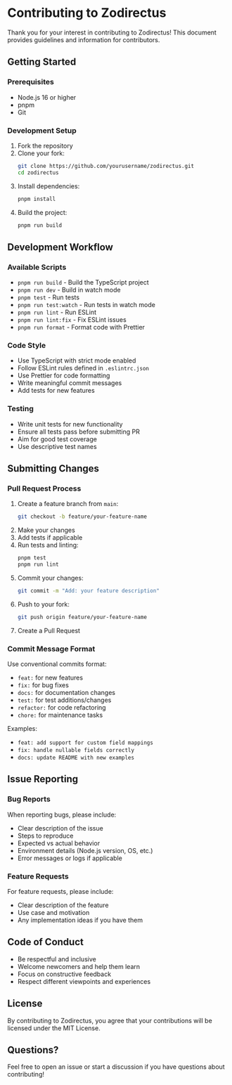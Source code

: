 # Contributing to Zodirectus

Thank you for your interest in contributing to Zodirectus! This document provides guidelines and information for contributors.

## Getting Started

### Prerequisites

- Node.js 16 or higher
- pnpm
- Git

### Development Setup

1. Fork the repository
2. Clone your fork:
   ```bash
   git clone https://github.com/yourusername/zodirectus.git
   cd zodirectus
   ```
3. Install dependencies:
   ```bash
   pnpm install
   ```
4. Build the project:
   ```bash
   pnpm run build
   ```

## Development Workflow

### Available Scripts

- `pnpm run build` - Build the TypeScript project
- `pnpm run dev` - Build in watch mode
- `pnpm test` - Run tests
- `pnpm run test:watch` - Run tests in watch mode
- `pnpm run lint` - Run ESLint
- `pnpm run lint:fix` - Fix ESLint issues
- `pnpm run format` - Format code with Prettier

### Code Style

- Use TypeScript with strict mode enabled
- Follow ESLint rules defined in `.eslintrc.json`
- Use Prettier for code formatting
- Write meaningful commit messages
- Add tests for new features

### Testing

- Write unit tests for new functionality
- Ensure all tests pass before submitting PR
- Aim for good test coverage
- Use descriptive test names

## Submitting Changes

### Pull Request Process

1. Create a feature branch from `main`:
   ```bash
   git checkout -b feature/your-feature-name
   ```
2. Make your changes
3. Add tests if applicable
4. Run tests and linting:
   ```bash
   pnpm test
   pnpm run lint
   ```
5. Commit your changes:
   ```bash
   git commit -m "Add: your feature description"
   ```
6. Push to your fork:
   ```bash
   git push origin feature/your-feature-name
   ```
7. Create a Pull Request

### Commit Message Format

Use conventional commits format:
- `feat:` for new features
- `fix:` for bug fixes
- `docs:` for documentation changes
- `test:` for test additions/changes
- `refactor:` for code refactoring
- `chore:` for maintenance tasks

Examples:
- `feat: add support for custom field mappings`
- `fix: handle nullable fields correctly`
- `docs: update README with new examples`

## Issue Reporting

### Bug Reports

When reporting bugs, please include:
- Clear description of the issue
- Steps to reproduce
- Expected vs actual behavior
- Environment details (Node.js version, OS, etc.)
- Error messages or logs if applicable

### Feature Requests

For feature requests, please include:
- Clear description of the feature
- Use case and motivation
- Any implementation ideas if you have them

## Code of Conduct

- Be respectful and inclusive
- Welcome newcomers and help them learn
- Focus on constructive feedback
- Respect different viewpoints and experiences

## License

By contributing to Zodirectus, you agree that your contributions will be licensed under the MIT License.

## Questions?

Feel free to open an issue or start a discussion if you have questions about contributing!
